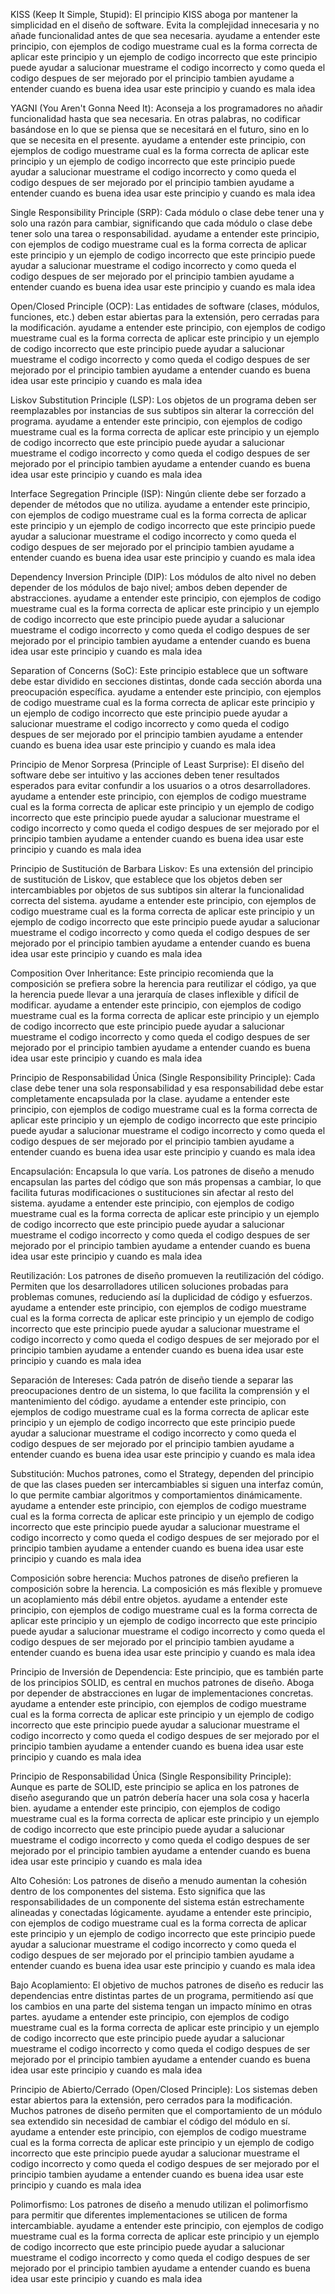 KISS (Keep It Simple, Stupid): El principio KISS aboga por mantener la simplicidad en el diseño de software. Evita la complejidad innecesaria y no añade funcionalidad antes de que sea necesaria.
ayudame a entender este principio, con ejemplos de codigo muestrame cual es la forma correcta de aplicar este principio
y un ejemplo de codigo incorrecto que este principio puede ayudar a salucionar muestrame el codigo incorrecto
y como queda el codigo despues de ser mejorado por el principio tambien ayudame a entender cuando es buena idea usar este principio
y cuando es mala idea

YAGNI (You Aren't Gonna Need It): Aconseja a los programadores no añadir funcionalidad hasta que sea necesaria. En otras palabras, no codificar basándose en lo que se piensa que se necesitará en el futuro, sino en lo que se necesita en el presente.
ayudame a entender este principio, con ejemplos de codigo muestrame cual es la forma correcta de aplicar este principio
y un ejemplo de codigo incorrecto que este principio puede ayudar a salucionar muestrame el codigo incorrecto
y como queda el codigo despues de ser mejorado por el principio tambien ayudame a entender cuando es buena idea usar este principio
y cuando es mala idea

Single Responsibility Principle (SRP): Cada módulo o clase debe tener una y solo una razón para cambiar, significando que cada módulo o clase debe tener solo una tarea o responsabilidad.
ayudame a entender este principio, con ejemplos de codigo muestrame cual es la forma correcta de aplicar este principio
y un ejemplo de codigo incorrecto que este principio puede ayudar a salucionar muestrame el codigo incorrecto
y como queda el codigo despues de ser mejorado por el principio tambien ayudame a entender cuando es buena idea usar este principio
y cuando es mala idea

Open/Closed Principle (OCP): Las entidades de software (clases, módulos, funciones, etc.) deben estar abiertas para la extensión, pero cerradas para la modificación.
ayudame a entender este principio, con ejemplos de codigo muestrame cual es la forma correcta de aplicar este principio
y un ejemplo de codigo incorrecto que este principio puede ayudar a salucionar muestrame el codigo incorrecto
y como queda el codigo despues de ser mejorado por el principio tambien ayudame a entender cuando es buena idea usar este principio
y cuando es mala idea

Liskov Substitution Principle (LSP): Los objetos de un programa deben ser reemplazables por instancias de sus subtipos sin alterar la corrección del programa.
ayudame a entender este principio, con ejemplos de codigo muestrame cual es la forma correcta de aplicar este principio
y un ejemplo de codigo incorrecto que este principio puede ayudar a salucionar muestrame el codigo incorrecto
y como queda el codigo despues de ser mejorado por el principio tambien ayudame a entender cuando es buena idea usar este principio
y cuando es mala idea

Interface Segregation Principle (ISP): Ningún cliente debe ser forzado a depender de métodos que no utiliza.
ayudame a entender este principio, con ejemplos de codigo muestrame cual es la forma correcta de aplicar este principio
y un ejemplo de codigo incorrecto que este principio puede ayudar a salucionar muestrame el codigo incorrecto
y como queda el codigo despues de ser mejorado por el principio tambien ayudame a entender cuando es buena idea usar este principio
y cuando es mala idea

Dependency Inversion Principle (DIP): Los módulos de alto nivel no deben depender de los módulos de bajo nivel; ambos deben depender de abstracciones.
ayudame a entender este principio, con ejemplos de codigo muestrame cual es la forma correcta de aplicar este principio
y un ejemplo de codigo incorrecto que este principio puede ayudar a salucionar muestrame el codigo incorrecto
y como queda el codigo despues de ser mejorado por el principio tambien ayudame a entender cuando es buena idea usar este principio
y cuando es mala idea

Separation of Concerns (SoC): Este principio establece que un software debe estar dividido en secciones distintas, donde cada sección aborda una preocupación específica.
ayudame a entender este principio, con ejemplos de codigo muestrame cual es la forma correcta de aplicar este principio
y un ejemplo de codigo incorrecto que este principio puede ayudar a salucionar muestrame el codigo incorrecto
y como queda el codigo despues de ser mejorado por el principio tambien ayudame a entender cuando es buena idea usar este principio
y cuando es mala idea

Principio de Menor Sorpresa (Principle of Least Surprise): El diseño del software debe ser intuitivo y las acciones deben tener resultados esperados para evitar confundir a los usuarios o a otros desarrolladores.
ayudame a entender este principio, con ejemplos de codigo muestrame cual es la forma correcta de aplicar este principio
y un ejemplo de codigo incorrecto que este principio puede ayudar a salucionar muestrame el codigo incorrecto
y como queda el codigo despues de ser mejorado por el principio tambien ayudame a entender cuando es buena idea usar este principio
y cuando es mala idea

Principio de Sustitución de Barbara Liskov: Es una extensión del principio de sustitución de Liskov, que establece que los objetos deben ser intercambiables por objetos de sus subtipos sin alterar la funcionalidad correcta del sistema.
ayudame a entender este principio, con ejemplos de codigo muestrame cual es la forma correcta de aplicar este principio
y un ejemplo de codigo incorrecto que este principio puede ayudar a salucionar muestrame el codigo incorrecto
y como queda el codigo despues de ser mejorado por el principio tambien ayudame a entender cuando es buena idea usar este principio
y cuando es mala idea

Composition Over Inheritance: Este principio recomienda que la composición se prefiera sobre la herencia para reutilizar el código, ya que la herencia puede llevar a una jerarquía de clases inflexible y difícil de modificar.
ayudame a entender este principio, con ejemplos de codigo muestrame cual es la forma correcta de aplicar este principio
y un ejemplo de codigo incorrecto que este principio puede ayudar a salucionar muestrame el codigo incorrecto
y como queda el codigo despues de ser mejorado por el principio tambien ayudame a entender cuando es buena idea usar este principio
y cuando es mala idea

Principio de Responsabilidad Única (Single Responsibility Principle): Cada clase debe tener una sola responsabilidad y esa responsabilidad debe estar completamente encapsulada por la clase.
ayudame a entender este principio, con ejemplos de codigo muestrame cual es la forma correcta de aplicar este principio
y un ejemplo de codigo incorrecto que este principio puede ayudar a salucionar muestrame el codigo incorrecto
y como queda el codigo despues de ser mejorado por el principio tambien ayudame a entender cuando es buena idea usar este principio
y cuando es mala idea

Encapsulación: Encapsula lo que varía. Los patrones de diseño a menudo encapsulan las partes del código que son más propensas a cambiar, lo que facilita futuras modificaciones o sustituciones sin afectar al resto del sistema.
ayudame a entender este principio, con ejemplos de codigo muestrame cual es la forma correcta de aplicar este principio
y un ejemplo de codigo incorrecto que este principio puede ayudar a salucionar muestrame el codigo incorrecto
y como queda el codigo despues de ser mejorado por el principio tambien ayudame a entender cuando es buena idea usar este principio
y cuando es mala idea

Reutilización: Los patrones de diseño promueven la reutilización del código. Permiten que los desarrolladores utilicen soluciones probadas para problemas comunes, reduciendo así la duplicidad de código y esfuerzos.
ayudame a entender este principio, con ejemplos de codigo muestrame cual es la forma correcta de aplicar este principio
y un ejemplo de codigo incorrecto que este principio puede ayudar a salucionar muestrame el codigo incorrecto
y como queda el codigo despues de ser mejorado por el principio tambien ayudame a entender cuando es buena idea usar este principio
y cuando es mala idea

Separación de Intereses: Cada patrón de diseño tiende a separar las preocupaciones dentro de un sistema, lo que facilita la comprensión y el mantenimiento del código.
ayudame a entender este principio, con ejemplos de codigo muestrame cual es la forma correcta de aplicar este principio
y un ejemplo de codigo incorrecto que este principio puede ayudar a salucionar muestrame el codigo incorrecto
y como queda el codigo despues de ser mejorado por el principio tambien ayudame a entender cuando es buena idea usar este principio
y cuando es mala idea

Substitución: Muchos patrones, como el Strategy, dependen del principio de que las clases pueden ser intercambiables si siguen una interfaz común, lo que permite cambiar algoritmos y comportamientos dinámicamente.
ayudame a entender este principio, con ejemplos de codigo muestrame cual es la forma correcta de aplicar este principio
y un ejemplo de codigo incorrecto que este principio puede ayudar a salucionar muestrame el codigo incorrecto
y como queda el codigo despues de ser mejorado por el principio tambien ayudame a entender cuando es buena idea usar este principio
y cuando es mala idea

Composición sobre herencia: Muchos patrones de diseño prefieren la composición sobre la herencia. La composición es más flexible y promueve un acoplamiento más débil entre objetos.
ayudame a entender este principio, con ejemplos de codigo muestrame cual es la forma correcta de aplicar este principio
y un ejemplo de codigo incorrecto que este principio puede ayudar a salucionar muestrame el codigo incorrecto
y como queda el codigo despues de ser mejorado por el principio tambien ayudame a entender cuando es buena idea usar este principio
y cuando es mala idea

Principio de Inversión de Dependencia: Este principio, que es también parte de los principios SOLID, es central en muchos patrones de diseño. Aboga por depender de abstracciones en lugar de implementaciones concretas.
ayudame a entender este principio, con ejemplos de codigo muestrame cual es la forma correcta de aplicar este principio
y un ejemplo de codigo incorrecto que este principio puede ayudar a salucionar muestrame el codigo incorrecto
y como queda el codigo despues de ser mejorado por el principio tambien ayudame a entender cuando es buena idea usar este principio
y cuando es mala idea

Principio de Responsabilidad Única (Single Responsibility Principle): Aunque es parte de SOLID, este principio se aplica en los patrones de diseño asegurando que un patrón debería hacer una sola cosa y hacerla bien.
ayudame a entender este principio, con ejemplos de codigo muestrame cual es la forma correcta de aplicar este principio
y un ejemplo de codigo incorrecto que este principio puede ayudar a salucionar muestrame el codigo incorrecto
y como queda el codigo despues de ser mejorado por el principio tambien ayudame a entender cuando es buena idea usar este principio
y cuando es mala idea

Alto Cohesión: Los patrones de diseño a menudo aumentan la cohesión dentro de los componentes del sistema. Esto significa que las responsabilidades de un componente del sistema están estrechamente alineadas y conectadas lógicamente.
ayudame a entender este principio, con ejemplos de codigo muestrame cual es la forma correcta de aplicar este principio
y un ejemplo de codigo incorrecto que este principio puede ayudar a salucionar muestrame el codigo incorrecto
y como queda el codigo despues de ser mejorado por el principio tambien ayudame a entender cuando es buena idea usar este principio
y cuando es mala idea

Bajo Acoplamiento: El objetivo de muchos patrones de diseño es reducir las dependencias entre distintas partes de un programa, permitiendo así que los cambios en una parte del sistema tengan un impacto mínimo en otras partes.
ayudame a entender este principio, con ejemplos de codigo muestrame cual es la forma correcta de aplicar este principio
y un ejemplo de codigo incorrecto que este principio puede ayudar a salucionar muestrame el codigo incorrecto
y como queda el codigo despues de ser mejorado por el principio tambien ayudame a entender cuando es buena idea usar este principio
y cuando es mala idea

Principio de Abierto/Cerrado (Open/Closed Principle): Los sistemas deben estar abiertos para la extensión, pero cerrados para la modificación. Muchos patrones de diseño permiten que el comportamiento de un módulo sea extendido sin necesidad de cambiar el código del módulo en sí.
ayudame a entender este principio, con ejemplos de codigo muestrame cual es la forma correcta de aplicar este principio
y un ejemplo de codigo incorrecto que este principio puede ayudar a salucionar muestrame el codigo incorrecto
y como queda el codigo despues de ser mejorado por el principio tambien ayudame a entender cuando es buena idea usar este principio
y cuando es mala idea

Polimorfismo: Los patrones de diseño a menudo utilizan el polimorfismo para permitir que diferentes implementaciones se utilicen de forma intercambiable.
ayudame a entender este principio, con ejemplos de codigo muestrame cual es la forma correcta de aplicar este principio
y un ejemplo de codigo incorrecto que este principio puede ayudar a salucionar muestrame el codigo incorrecto
y como queda el codigo despues de ser mejorado por el principio tambien ayudame a entender cuando es buena idea usar este principio
y cuando es mala idea